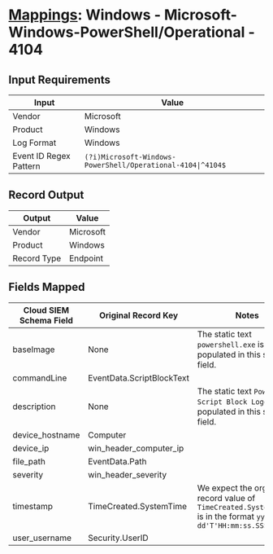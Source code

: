 # [Mappings](README.md): Windows - Microsoft-Windows-PowerShell/Operational - 4104

## Input Requirements

|Input|Value|
|-----|-----|
|Vendor|Microsoft|
|Product|Windows|
|Log Format|Windows|
|Event ID Regex Pattern|`(?i)Microsoft-Windows-PowerShell/Operational-4104\|^4104$`|

## Record Output

|Output|Value|
|------|-----|
|Vendor|Microsoft|
|Product|Windows|
|Record Type|Endpoint|

## Fields Mapped

|Cloud SIEM Schema Field|Original Record Key|Notes|
|-----------------------|-------------------|-----|
|baseImage|None|The static text `powershell.exe` is populated in this schema field.|
|commandLine|EventData.ScriptBlockText||
|description|None|The static text `PowerShell Script Block Logging` is populated in this schema field.|
|device_hostname|Computer||
|device_ip|win_header_computer_ip||
|file_path|EventData.Path||
|severity|win_header_severity||
|timestamp|TimeCreated.SystemTime|We expect the orginal record value of `TimeCreated.SystemTime` is in the format `yyyy-MM-dd'T'HH:mm:ss.SSSSSSSSSZ`|
|user_username|Security.UserID||

